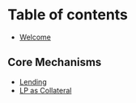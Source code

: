 # Table of contents

* [Welcome](README.md)

## Core Mechanisms

* [Lending](core-mechanisms/lending.md)
* [LP as Collateral](core-mechanisms/lp-as-collateral.md)
